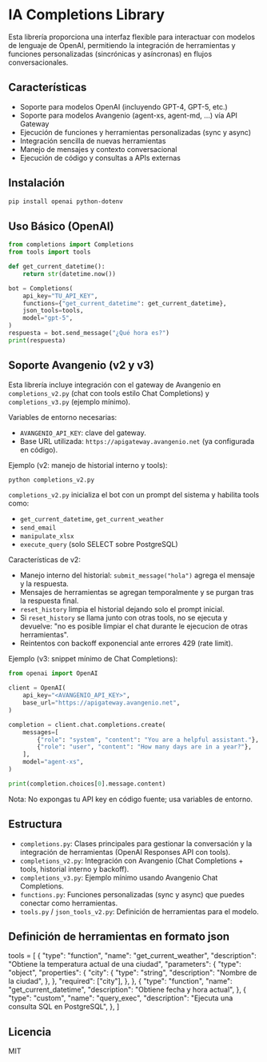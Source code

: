 # IA Completions Library

Esta librería proporciona una interfaz flexible para interactuar con modelos de lenguaje de OpenAI, permitiendo la integración de herramientas y funciones personalizadas (sincrónicas y asíncronas) en flujos conversacionales.

## Características

- Soporte para modelos OpenAI (incluyendo GPT-4, GPT-5, etc.)
- Soporte para modelos Avangenio (agent-xs, agent-md, …) vía API Gateway
- Ejecución de funciones y herramientas personalizadas (sync y async)
- Integración sencilla de nuevas herramientas
- Manejo de mensajes y contexto conversacional
- Ejecución de código y consultas a APIs externas

## Instalación

```bash
pip install openai python-dotenv
```

## Uso Básico (OpenAI)

```python
from completions import Completions
from tools import tools

def get_current_datetime():
    return str(datetime.now())

bot = Completions(
    api_key="TU_API_KEY",
    functions={"get_current_datetime": get_current_datetime},
    json_tools=tools,
    model="gpt-5",
)
respuesta = bot.send_message("¿Qué hora es?")
print(respuesta)

```

## Soporte Avangenio (v2 y v3)

Esta librería incluye integración con el gateway de Avangenio en `completions_v2.py` (chat con tools estilo Chat Completions) y `completions_v3.py` (ejemplo mínimo).

Variables de entorno necesarias:

- `AVANGENIO_API_KEY`: clave del gateway.
- Base URL utilizada: `https://apigateway.avangenio.net` (ya configurada en código).

Ejemplo (v2: manejo de historial interno y tools):

```bash
python completions_v2.py
```

`completions_v2.py` inicializa el bot con un prompt del sistema y habilita tools como:

- `get_current_datetime`, `get_current_weather`
- `send_email`
- `manipulate_xlsx`
- `execute_query` (solo SELECT sobre PostgreSQL)

Características de v2:

- Manejo interno del historial: `submit_message("hola")` agrega el mensaje y la respuesta.
- Mensajes de herramientas se agregan temporalmente y se purgan tras la respuesta final.
- `reset_history` limpia el historial dejando solo el prompt inicial.
- Si `reset_history` se llama junto con otras tools, no se ejecuta y devuelve: "no es posible limpiar el chat durante le ejecucion de otras herramientas".
- Reintentos con backoff exponencial ante errores 429 (rate limit).

Ejemplo (v3: snippet mínimo de Chat Completions):

```python
from openai import OpenAI

client = OpenAI(
    api_key="<AVANGENIO_API_KEY>",
    base_url="https://apigateway.avangenio.net",
)

completion = client.chat.completions.create(
    messages=[
        {"role": "system", "content": "You are a helpful assistant."},
        {"role": "user", "content": "How many days are in a year?"},
    ],
    model="agent-xs",
)

print(completion.choices[0].message.content)
```

Nota: No expongas tu API key en código fuente; usa variables de entorno.

## Estructura

- `completions.py`: Clases principales para gestionar la conversación y la integración de herramientas (OpenAI Responses API con tools).
- `completions_v2.py`: Integración con Avangenio (Chat Completions + tools, historial interno y backoff).
- `completions_v3.py`: Ejemplo mínimo usando Avangenio Chat Completions.
- `functions.py`: Funciones personalizadas (sync y async) que puedes conectar como herramientas.
- `tools.py` / `json_tools_v2.py`: Definición de herramientas para el modelo.

## Definición de herramientas en formato json

tools = [
    {
        "type": "function",
        "name": "get_current_weather",
        "description": "Obtiene la temperatura actual de una ciudad",
        "parameters": {
            "type": "object",
            "properties": {
                "city": {
                    "type": "string",
                    "description": "Nombre de la ciudad",
                },
            },
            "required": ["city"],
        },
    },
    {
        "type": "function",
        "name": "get_current_datetime",
        "description": "Obtiene fecha y hora actual",
    },
    {
        "type": "custom",
        "name": "query_exec",
        "description": "Ejecuta una consulta SQL en PostgreSQL",
    },
]

## Licencia

MIT
